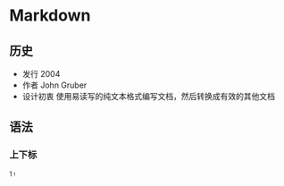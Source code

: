 # Markdown

## 历史
* 发行 2004
* 作者 John Gruber
* 设计初衷 使用易读写的纯文本格式编写文档，然后转换成有效的其他文档

## 语法

### 上下标
<sub>1<sub>
<sup>1<sup>


